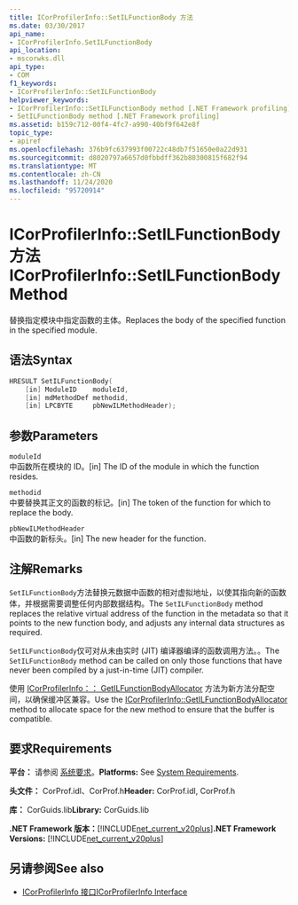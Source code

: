 ```yaml
---
title: ICorProfilerInfo::SetILFunctionBody 方法
ms.date: 03/30/2017
api_name:
- ICorProfilerInfo.SetILFunctionBody
api_location:
- mscorwks.dll
api_type:
- COM
f1_keywords:
- ICorProfilerInfo::SetILFunctionBody
helpviewer_keywords:
- ICorProfilerInfo::SetILFunctionBody method [.NET Framework profiling]
- SetILFunctionBody method [.NET Framework profiling]
ms.assetid: b159c712-00f4-4fc7-a990-40bf9f642e8f
topic_type:
- apiref
ms.openlocfilehash: 376b9fc637993f00722c48db7f51650e0a22d931
ms.sourcegitcommit: d8020797a6657d0fbbdff362b80300815f682f94
ms.translationtype: MT
ms.contentlocale: zh-CN
ms.lasthandoff: 11/24/2020
ms.locfileid: "95720914"
---
```

# <a name="icorprofilerinfosetilfunctionbody-method"></a><span data-ttu-id="7b458-102">ICorProfilerInfo::SetILFunctionBody 方法</span><span class="sxs-lookup"><span data-stu-id="7b458-102">ICorProfilerInfo::SetILFunctionBody Method</span></span>

<span data-ttu-id="7b458-103">替换指定模块中指定函数的主体。</span><span class="sxs-lookup"><span data-stu-id="7b458-103">Replaces the body of the specified function in the specified module.</span></span>  
  
## <a name="syntax"></a><span data-ttu-id="7b458-104">语法</span><span class="sxs-lookup"><span data-stu-id="7b458-104">Syntax</span></span>  
  
```cpp  
HRESULT SetILFunctionBody(  
    [in] ModuleID    moduleId,  
    [in] mdMethodDef methodid,  
    [in] LPCBYTE     pbNewILMethodHeader);  
```  
  
## <a name="parameters"></a><span data-ttu-id="7b458-105">参数</span><span class="sxs-lookup"><span data-stu-id="7b458-105">Parameters</span></span>  

 `moduleId`  
 <span data-ttu-id="7b458-106">中函数所在模块的 ID。</span><span class="sxs-lookup"><span data-stu-id="7b458-106">[in] The ID of the module in which the function resides.</span></span>  
  
 `methodid`  
 <span data-ttu-id="7b458-107">中要替换其正文的函数的标记。</span><span class="sxs-lookup"><span data-stu-id="7b458-107">[in] The token of the function for which to replace the body.</span></span>  
  
 `pbNewILMethodHeader`  
 <span data-ttu-id="7b458-108">中函数的新标头。</span><span class="sxs-lookup"><span data-stu-id="7b458-108">[in] The new header for the function.</span></span>  
  
## <a name="remarks"></a><span data-ttu-id="7b458-109">注解</span><span class="sxs-lookup"><span data-stu-id="7b458-109">Remarks</span></span>  

 <span data-ttu-id="7b458-110">`SetILFunctionBody`方法替换元数据中函数的相对虚拟地址，以使其指向新的函数体，并根据需要调整任何内部数据结构。</span><span class="sxs-lookup"><span data-stu-id="7b458-110">The `SetILFunctionBody` method replaces the relative virtual address of the function in the metadata so that it points to the new function body, and adjusts any internal data structures as required.</span></span>  
  
 <span data-ttu-id="7b458-111">`SetILFunctionBody`仅可对从未由实时 (JIT) 编译器编译的函数调用方法。。</span><span class="sxs-lookup"><span data-stu-id="7b458-111">The `SetILFunctionBody` method can be called on only those functions that have never been compiled by a just-in-time (JIT) compiler.</span></span>  
  
 <span data-ttu-id="7b458-112">使用 [ICorProfilerInfo：： GetILFunctionBodyAllocator](icorprofilerinfo-getilfunctionbodyallocator-method.md) 方法为新方法分配空间，以确保缓冲区兼容。</span><span class="sxs-lookup"><span data-stu-id="7b458-112">Use the [ICorProfilerInfo::GetILFunctionBodyAllocator](icorprofilerinfo-getilfunctionbodyallocator-method.md) method to allocate space for the new method to ensure that the buffer is compatible.</span></span>  
  
## <a name="requirements"></a><span data-ttu-id="7b458-113">要求</span><span class="sxs-lookup"><span data-stu-id="7b458-113">Requirements</span></span>  

 <span data-ttu-id="7b458-114">**平台：** 请参阅 [系统要求](../../get-started/system-requirements.md)。</span><span class="sxs-lookup"><span data-stu-id="7b458-114">**Platforms:** See [System Requirements](../../get-started/system-requirements.md).</span></span>  
  
 <span data-ttu-id="7b458-115">**头文件：** CorProf.idl、CorProf.h</span><span class="sxs-lookup"><span data-stu-id="7b458-115">**Header:** CorProf.idl, CorProf.h</span></span>  
  
 <span data-ttu-id="7b458-116">**库：** CorGuids.lib</span><span class="sxs-lookup"><span data-stu-id="7b458-116">**Library:** CorGuids.lib</span></span>  
  
 <span data-ttu-id="7b458-117">**.NET Framework 版本：**[!INCLUDE[net_current_v20plus](../../../../includes/net-current-v20plus-md.md)]</span><span class="sxs-lookup"><span data-stu-id="7b458-117">**.NET Framework Versions:** [!INCLUDE[net_current_v20plus](../../../../includes/net-current-v20plus-md.md)]</span></span>  
  
## <a name="see-also"></a><span data-ttu-id="7b458-118">另请参阅</span><span class="sxs-lookup"><span data-stu-id="7b458-118">See also</span></span>

- [<span data-ttu-id="7b458-119">ICorProfilerInfo 接口</span><span class="sxs-lookup"><span data-stu-id="7b458-119">ICorProfilerInfo Interface</span></span>](icorprofilerinfo-interface.md)
